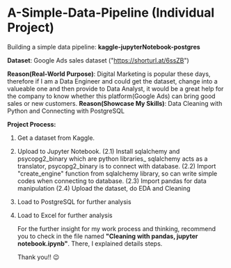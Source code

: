 # A-Simple-Data-Pipeline (Individual Project) 
Building a simple data pipeline: **kaggle-jupyterNotebook-postgres**

**Dataset**: Google Ads sales dataset ("https://shorturl.at/6ssZB")

**Reason(Real-World Purpose)**: Digital Marketing is popular these days, therefore if I am a Data Engineer and 
                            could get the dataset, change into a valueable one and then provide to Data Analyst,
                            it would be a great help for the company to know whether this platform(Google Ads)
                            can bring good sales or new customers.
**Reason(Showcase My Skills)**: Data Cleaning with Python and Connecting with PostgreSQL 

**Project Process:**
1. Get a dataset from Kaggle.
2. Upload to Jupyter Notebook.
     (2.1) Install sqlalchemy and psycopg2_binary which are python libraries_
           sqlalchemy acts as a translator, psycopg2_binary is to connect with database.
     (2.2) Import "create_engine" function from sqlalchemy library, so can write simple
           codes when connecting to database.
     (2.3) Import pandas for data manipulation
     (2.4) Upload the dataset, do EDA and Cleaning
3. Load to PostgreSQL for further analysis
4. Load to Excel for further analysis

   For the further insight for my work process and thinking, recommend you to check in the file named **"Cleaning with pandas, jupyter notebook.ipynb"**.
   There, I explained details steps.
   
   Thank you!! 😉
